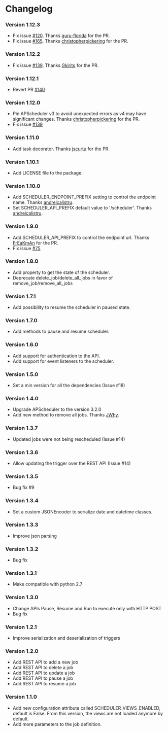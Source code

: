 # Changelog

### Version 1.12.3
 - Fix issue [#120](https://github.com/viniciuschiele/flask-apscheduler/issues/120). Thanks [guru-florida](https://github.com/guru-florida) for the PR.
 - Fix issue [#165](https://github.com/viniciuschiele/flask-apscheduler/issues/165). Thanks [christopherpickering](https://github.com/christopherpickering) for the PR.

### Version 1.12.2
 - Fix issue [#139](https://github.com/viniciuschiele/flask-apscheduler/issues/139). Thanks [Gkirito](https://github.com/Gkirito) for the PR.

### Version 1.12.1
 - Revert PR [#140](https://github.com/viniciuschiele/flask-apscheduler/pull/140)

### Version 1.12.0
 - Pin APScheduler v3 to avoid unexpected errors as v4 may have significant changes. Thanks [christopherpickering](https://github.com/christopherpickering) for the PR.
 - Fix issue [#139](https://github.com/viniciuschiele/flask-apscheduler/issues/139)

### Version 1.11.0
 - Add task decorator. Thanks [jscurtu](https://github.com/jscurtu) for the PR.

### Version 1.10.1
 - Add LICENSE file to the package.

### Version 1.10.0
 - Add SCHEDULER_ENDPOINT_PREFIX setting to control the endpoint name. Thanks [andreicalistru](https://github.com/andreicalistru).
 - Set SCHEDULER_API_PREFIX default value to '/scheduler'. Thanks [andreicalistru](https://github.com/andreicalistru).

### Version 1.9.0
 - Add SCHEDULER_API_PREFIX to control the endpoint url. Thanks [FrEaKmAn](https://github.com/FrEaKmAn) for the PR.
 - Fix issue [#75](https://github.com/viniciuschiele/flask-apscheduler/issues/75)

### Version 1.8.0
 - Add property to get the state of the scheduler.
 - Deprecate delete_job/delete_all_jobs in favor of remove_job/remove_all_jobs

### Version 1.7.1
 - Add possibility to resume the scheduler in paused state.

### Version 1.7.0
 - Add methods to pause and resume scheduler.

### Version 1.6.0
 - Add support for authentication to the API.
 - Add support for event listeners to the scheduler.

### Version 1.5.0
 - Set a min version for all the dependencies (Issue #18)

### Version 1.4.0
 - Upgrade APScheduler to the version 3.2.0
 - Add new method to remove all jobs. Thanks [JWhy](https://github.com/JWhy).

### Version 1.3.7
 - Updated jobs were not being rescheduled (Issue #14)

### Version 1.3.6
 - Allow updating the trigger over the REST API (Issue #14)

### Version 1.3.5
 - Bug fix #9

### Version 1.3.4
 - Set a custom JSONEncoder to serialize date and datetime classes.

### Version 1.3.3
 - Improve json parsing

### Version 1.3.2
 - Bug fix

### Version 1.3.1
 - Make compatible with python 2.7

### Version 1.3.0
 - Change APIs Pause, Resume and Run to execute only with HTTP POST
 - Bug fix

### Version 1.2.1
 - Improve serialization and deserialization of triggers

### Version 1.2.0
 - Add REST API to add a new job
 - Add REST API to delete a job
 - Add REST API to update a job
 - Add REST API to pause a job
 - Add REST API to resume a job

### Version 1.1.0
 - Add new configuration attribute called SCHEDULER_VIEWS_ENABLED, default is False.
   From this version, the views are not loaded anymore by default.
 - Add more parameters to the job definition.
